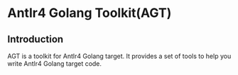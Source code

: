 # Antlr4 Golang Toolkit(AGT)

## Introduction

AGT is a toolkit for Antlr4 Golang target. It provides a set of tools to help you write Antlr4 Golang target code.